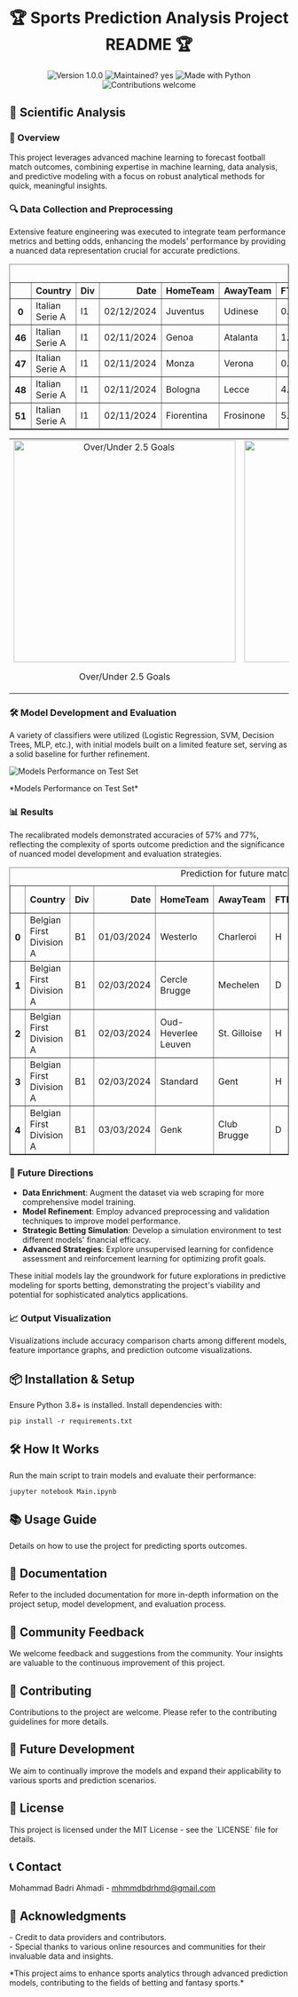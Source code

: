 
<h1 align="center">🏆 Sports Prediction Analysis Project README 🏆</h1>

<p align="center">
  <img src="https://img.shields.io/badge/Version-1.0.0-blue.svg" alt="Version 1.0.0">
  <img src="https://img.shields.io/badge/Maintained%3F-yes-green.svg" alt="Maintained? yes">
  <img src="https://img.shields.io/badge/Made%20with-Python-1f425f.svg" alt="Made with Python">
  <img src="https://img.shields.io/badge/Contributions-welcome-orange.svg" alt="Contributions welcome">
</p>


<h2>🔬 Scientific Analysis</h2>

<h3>📜 Overview</h3>
<p>This project leverages advanced machine learning to forecast football match outcomes, combining expertise in machine learning, data analysis, and predictive modeling with a focus on robust analytical methods for quick, meaningful insights.</p>

<h3>🔍 Data Collection and Preprocessing</h3>
<p>Extensive feature engineering was executed to integrate team performance metrics and betting odds, enhancing the models' performance by providing a nuanced data representation crucial for accurate predictions.</p>
<div>

<table border="1" class="dataframe">
  <caption>Downloaded Data and Extracted Features</caption>
  <thead>
    <tr style="text-align: right;">
      <th></th>
      <th>Country</th>
      <th>Div</th>
      <th>Date</th>
      <th>HomeTeam</th>
      <th>AwayTeam</th>
      <th>FTHG</th>
      <th>FTAG</th>
      <th>FTR</th>
      <th>HTHG</th>
      <th>HTAG</th>
      <th>...</th>
      <th>HAS</th>
      <th>HDS</th>
      <th>AAS</th>
      <th>ADS</th>
      <th>OH</th>
      <th>OA</th>
      <th>Over/Under</th>
      <th>InverseHomeWinOdds</th>
      <th>InverseDrawOdds</th>
      <th>InverseAwayWinOdds</th>
    </tr>
  </thead>
  <tbody>
    <tr>
      <th>0</th>
      <td>Italian Serie A</td>
      <td>I1</td>
      <td>02/12/2024</td>
      <td>Juventus</td>
      <td>Udinese</td>
      <td>0.0</td>
      <td>1.0</td>
      <td>A</td>
      <td>0.0</td>
      <td>1.0</td>
      <td>...</td>
      <td>0.6</td>
      <td>1.0</td>
      <td>0.4</td>
      <td>1.2</td>
      <td>0.0</td>
      <td>0.0</td>
      <td>0.0</td>
      <td>0.694444</td>
      <td>0.222222</td>
      <td>0.125000</td>
    </tr>
    <tr>
      <th>46</th>
      <td>Italian Serie A</td>
      <td>I1</td>
      <td>02/11/2024</td>
      <td>Genoa</td>
      <td>Atalanta</td>
      <td>1.0</td>
      <td>4.0</td>
      <td>A</td>
      <td>0.0</td>
      <td>1.0</td>
      <td>...</td>
      <td>1.6</td>
      <td>2.2</td>
      <td>2.2</td>
      <td>1.0</td>
      <td>1.0</td>
      <td>0.4</td>
      <td>1.0</td>
      <td>0.266667</td>
      <td>0.303030</td>
      <td>0.487805</td>
    </tr>
    <tr>
      <th>47</th>
      <td>Italian Serie A</td>
      <td>I1</td>
      <td>02/11/2024</td>
      <td>Monza</td>
      <td>Verona</td>
      <td>0.0</td>
      <td>0.0</td>
      <td>D</td>
      <td>0.0</td>
      <td>0.0</td>
      <td>...</td>
      <td>2.4</td>
      <td>1.2</td>
      <td>0.6</td>
      <td>1.2</td>
      <td>0.6</td>
      <td>0.6</td>
      <td>0.0</td>
      <td>0.487805</td>
      <td>0.294118</td>
      <td>0.266667</td>
    </tr>
    <tr>
      <th>48</th>
      <td>Italian Serie A</td>
      <td>I1</td>
      <td>02/11/2024</td>
      <td>Bologna</td>
      <td>Lecce</td>
      <td>4.0</td>
      <td>0.0</td>
      <td>H</td>
      <td>2.0</td>
      <td>0.0</td>
      <td>...</td>
      <td>2.2</td>
      <td>0.6</td>
      <td>0.0</td>
      <td>2.8</td>
      <td>0.4</td>
      <td>0.4</td>
      <td>1.0</td>
      <td>0.578035</td>
      <td>0.277778</td>
      <td>0.190476</td>
    </tr>
    <tr>
      <th>51</th>
      <td>Italian Serie A</td>
      <td>I1</td>
      <td>02/11/2024</td>
      <td>Fiorentina</td>
      <td>Frosinone</td>
      <td>5.0</td>
      <td>1.0</td>
      <td>H</td>
      <td>3.0</td>
      <td>0.0</td>
      <td>...</td>
      <td>2.0</td>
      <td>1.0</td>
      <td>1.0</td>
      <td>2.6</td>
      <td>0.4</td>
      <td>0.4</td>
      <td>1.0</td>
      <td>0.666667</td>
      <td>0.230947</td>
      <td>0.153846</td>
    </tr>
  </tbody>
</table>
</div>


<p align="center">
  <table>
    <tr>
      <td align="center">
        <img src="https://github.com/mhmmdbdrhmd/Football-Match-Predictor/assets/29101930/bcfab8eb-7a5f-4202-b8f5-f03beffb6695" alt="Over/Under 2.5 Goals" width="400">
        <p>Over/Under 2.5 Goals</p>
      </td>
      <td align="center">
        <img src="https://github.com/mhmmdbdrhmd/Football-Match-Predictor/assets/29101930/d3a5c998-3736-4cf4-83d8-3a9e1c77f13a" alt="Final Results" width="400">
        <p>Final Results</p>
      </td>
    </tr>
  </table>
</p>




<h3>🛠 Model Development and Evaluation</h3>
<p>A variety of classifiers were utilized (Logistic Regression, SVM, Decision Trees, MLP, etc.), with initial models built on a limited feature set, serving as a solid baseline for further refinement.</p>

![Models Performance on Test Set](https://github.com/mhmmdbdrhmd/Football-Match-Predictor/assets/29101930/81bbb753-7606-40bf-a27f-c172979bd656)
<p>*Models Performance on Test Set*</p>


<h3>📊 Results</h3>
<p>The recalibrated models demonstrated accuracies of 57% and 77%, reflecting the complexity of sports outcome prediction and the significance of nuanced model development and evaluation strategies.</p>


<table border="1" class="dataframe">
  <caption>Prediction for future matches</caption>
  <thead>
    <tr style="text-align: right;">
      <th></th>
      <th>Country</th>
      <th>Div</th>
      <th>Date</th>
      <th>HomeTeam</th>
      <th>AwayTeam</th>
      <th>FTR</th>
      <th>FTR probability</th>
      <th>Over/Under</th>
      <th>Over/Under probability</th>
    </tr>
  </thead>
  <tbody>
    <tr>
      <th>0</th>
      <td>Belgian First Division A</td>
      <td>B1</td>
      <td>01/03/2024</td>
      <td>Westerlo</td>
      <td>Charleroi</td>
      <td>H</td>
      <td>0.947445</td>
      <td>No</td>
      <td>0.934011</td>
    </tr>
    <tr>
      <th>1</th>
      <td>Belgian First Division A</td>
      <td>B1</td>
      <td>02/03/2024</td>
      <td>Cercle Brugge</td>
      <td>Mechelen</td>
      <td>D</td>
      <td>0.736031</td>
      <td>Yes</td>
      <td>0.736883</td>
    </tr>
    <tr>
      <th>2</th>
      <td>Belgian First Division A</td>
      <td>B1</td>
      <td>02/03/2024</td>
      <td>Oud-Heverlee Leuven</td>
      <td>St. Gilloise</td>
      <td>H</td>
      <td>0.643921</td>
      <td>No</td>
      <td>0.657676</td>
    </tr>
    <tr>
      <th>3</th>
      <td>Belgian First Division A</td>
      <td>B1</td>
      <td>02/03/2024</td>
      <td>Standard</td>
      <td>Gent</td>
      <td>H</td>
      <td>0.993013</td>
      <td>No</td>
      <td>0.991115</td>
    </tr>
    <tr>
      <th>4</th>
      <td>Belgian First Division A</td>
      <td>B1</td>
      <td>03/03/2024</td>
      <td>Genk</td>
      <td>Club Brugge</td>
      <td>D</td>
      <td>0.989625</td>
      <td>Yes</td>
      <td>0.987376</td>
    </tr>
  </tbody>
</table>




<h3>🚀 Future Directions</h3>
<ul>
<li><strong>Data Enrichment</strong>: Augment the dataset via web scraping for more comprehensive model training.</li>
<li><strong>Model Refinement</strong>: Employ advanced preprocessing and validation techniques to improve model performance.</li>
<li><strong>Strategic Betting Simulation</strong>: Develop a simulation environment to test different models' financial efficacy.</li>
<li><strong>Advanced Strategies</strong>: Explore unsupervised learning for confidence assessment and reinforcement learning for optimizing profit goals.</li>
</ul>

<p>These initial models lay the groundwork for future explorations in predictive modeling for sports betting, demonstrating the project's viability and potential for sophisticated analytics applications.</p>


<h3>📈 Output Visualization</h3>
<p>Visualizations include accuracy comparison charts among different models, feature importance graphs, and prediction outcome visualizations.</p>

<h2>📦 Installation & Setup</h2>
<p>Ensure Python 3.8+ is installed. Install dependencies with:
<pre><code>pip install -r requirements.txt</code></pre></p>

<h2>🛠 How It Works</h2>
<p>Run the main script to train models and evaluate their performance:
<pre><code>jupyter notebook Main.ipynb</code></pre></p>

<h2>📚 Usage Guide</h2>
<p>Details on how to use the project for predicting sports outcomes.</p>

<h2>📖 Documentation</h2>
<p>Refer to the included documentation for more in-depth information on the project setup, model development, and evaluation process.</p>

<h2>💬 Community Feedback</h2>
<p>We welcome feedback and suggestions from the community. Your insights are valuable to the continuous improvement of this project.</p>

<h2>🤝 Contributing</h2>
<p>Contributions to the project are welcome. Please refer to the contributing guidelines for more details.</p>

<h2>🔮 Future Development</h2>
<p>We aim to continually improve the models and expand their applicability to various sports and prediction scenarios.</p>

<h2>📄 License</h2>
<p>This project is licensed under the MIT License - see the `LICENSE` file for details.</p>

<h2>📞 Contact</h2>
<p>Mohammad Badri Ahmadi - <a href="mailto:mhmmdbdrhmd@gmail.com">mhmmdbdrhmd@gmail.com</a></p>

<h2>💖 Acknowledgments</h2>
<p>- Credit to data providers and contributors.<br>
- Special thanks to various online resources and communities for their invaluable data and insights.</p>

<p>*This project aims to enhance sports analytics through advanced prediction models, contributing to the fields of betting and fantasy sports.*</p>
